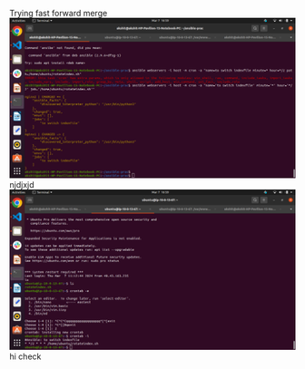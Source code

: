 Trying fast forward merge
![](https://github.com/zoro2024/opstreeninja/blob/main/Screenshot%20from%202024-03-07%2016-59-01.png)
njdjxjd
![](https://github.com/zoro2024/opstreeninja/blob/main/Screenshot%20from%202024-03-07%2016-59-10.png)
hi check
